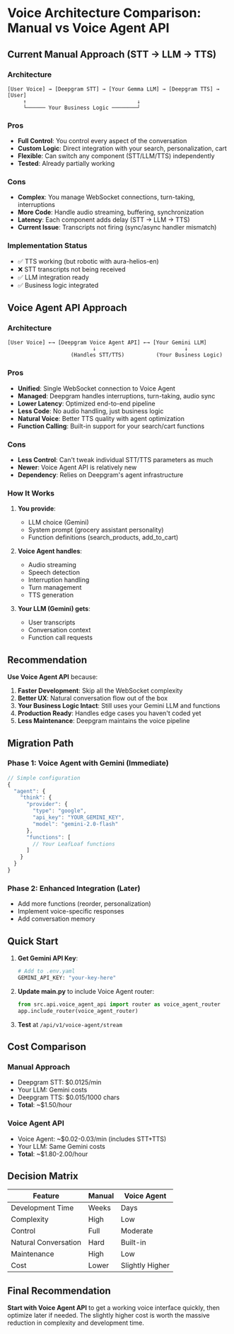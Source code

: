 # Voice Architecture Comparison: Manual vs Voice Agent API

## Current Manual Approach (STT → LLM → TTS)

### Architecture
```
[User Voice] → [Deepgram STT] → [Your Gemma LLM] → [Deepgram TTS] → [User]
     ↑                                   ↓
     └────── Your Business Logic ────────┘
```

### Pros
- **Full Control**: You control every aspect of the conversation
- **Custom Logic**: Direct integration with your search, personalization, cart
- **Flexible**: Can switch any component (STT/LLM/TTS) independently
- **Tested**: Already partially working

### Cons  
- **Complex**: You manage WebSocket connections, turn-taking, interruptions
- **More Code**: Handle audio streaming, buffering, synchronization
- **Latency**: Each component adds delay (STT → LLM → TTS)
- **Current Issue**: Transcripts not firing (sync/async handler mismatch)

### Implementation Status
- ✅ TTS working (but robotic with aura-helios-en)
- ❌ STT transcripts not being received
- ✅ LLM integration ready
- ✅ Business logic integrated

## Voice Agent API Approach

### Architecture  
```
[User Voice] ←→ [Deepgram Voice Agent API] ←→ [Your Gemini LLM]
                           ↓                            ↓
                    (Handles STT/TTS)          (Your Business Logic)
```

### Pros
- **Unified**: Single WebSocket connection to Voice Agent
- **Managed**: Deepgram handles interruptions, turn-taking, audio sync
- **Lower Latency**: Optimized end-to-end pipeline
- **Less Code**: No audio handling, just business logic
- **Natural Voice**: Better TTS quality with agent optimization
- **Function Calling**: Built-in support for your search/cart functions

### Cons
- **Less Control**: Can't tweak individual STT/TTS parameters as much
- **Newer**: Voice Agent API is relatively new
- **Dependency**: Relies on Deepgram's agent infrastructure

### How It Works
1. **You provide**:
   - LLM choice (Gemini)
   - System prompt (grocery assistant personality)
   - Function definitions (search_products, add_to_cart)

2. **Voice Agent handles**:
   - Audio streaming
   - Speech detection
   - Interruption handling
   - Turn management
   - TTS generation

3. **Your LLM (Gemini) gets**:
   - User transcripts
   - Conversation context
   - Function call requests

## Recommendation

**Use Voice Agent API** because:

1. **Faster Development**: Skip all the WebSocket complexity
2. **Better UX**: Natural conversation flow out of the box
3. **Your Business Logic Intact**: Still uses your Gemini LLM and functions
4. **Production Ready**: Handles edge cases you haven't coded yet
5. **Less Maintenance**: Deepgram maintains the voice pipeline

## Migration Path

### Phase 1: Voice Agent with Gemini (Immediate)
```javascript
// Simple configuration
{
  "agent": {
    "think": {
      "provider": {
        "type": "google",
        "api_key": "YOUR_GEMINI_KEY",
        "model": "gemini-2.0-flash"
      },
      "functions": [
        // Your LeafLoaf functions
      ]
    }
  }
}
```

### Phase 2: Enhanced Integration (Later)
- Add more functions (reorder, personalization)
- Implement voice-specific responses
- Add conversation memory

## Quick Start

1. **Get Gemini API Key**:
   ```bash
   # Add to .env.yaml
   GEMINI_API_KEY: "your-key-here"
   ```

2. **Update main.py** to include Voice Agent router:
   ```python
   from src.api.voice_agent_api import router as voice_agent_router
   app.include_router(voice_agent_router)
   ```

3. **Test** at `/api/v1/voice-agent/stream`

## Cost Comparison

### Manual Approach
- Deepgram STT: $0.0125/min
- Your LLM: Gemini costs
- Deepgram TTS: $0.015/1000 chars
- **Total**: ~$1.50/hour

### Voice Agent API
- Voice Agent: ~$0.02-0.03/min (includes STT+TTS)
- Your LLM: Same Gemini costs
- **Total**: ~$1.80-2.00/hour

## Decision Matrix

| Feature | Manual | Voice Agent |
|---------|---------|-------------|
| Development Time | Weeks | Days |
| Complexity | High | Low |
| Control | Full | Moderate |
| Natural Conversation | Hard | Built-in |
| Maintenance | High | Low |
| Cost | Lower | Slightly Higher |

## Final Recommendation

**Start with Voice Agent API** to get a working voice interface quickly, then optimize later if needed. The slightly higher cost is worth the massive reduction in complexity and development time.